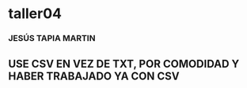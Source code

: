 # taller04
### JESÚS TAPIA MARTIN
## USE CSV EN VEZ DE TXT, POR COMODIDAD Y HABER TRABAJADO YA CON CSV
